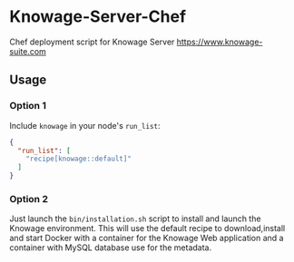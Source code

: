 # Knowage-Server-Chef
Chef deployment script for Knowage Server https://www.knowage-suite.com

## Usage

### Option 1
Include `knowage` in your node's `run_list`:

```json
{
  "run_list": [
    "recipe[knowage::default]"
  ]
}
```
### Option 2
Just launch the `bin/installation.sh` script to install and launch the Knowage environment. This will use the default recipe to download,install and start Docker with a container for the Knowage Web application and a container with MySQL database use for the metadata.
